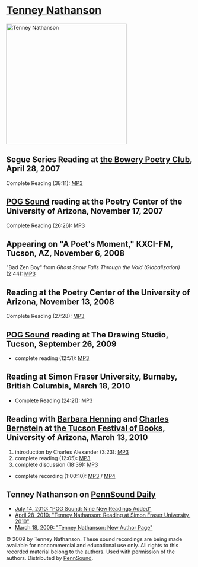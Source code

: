 [Tenney Nathanson](http://www.u.arizona.edu/~nathanso/tn/index.html)
====================================================================

<img src="http://media.sas.upenn.edu/pennsound/misc/Images/Nathanson-Tenney.jpg" alt="Tenney Nathanson" width="325" />

Segue Series Reading at [the Bowery Poetry Club](Segue-BPC.html), April 28, 2007
--------------------------------------------------------------------------------

Complete Reading (38:11): [MP3](http://media.sas.upenn.edu/pennsound/authors/Nathanson/Nathanson-Tenney_BPC-Segue_NYC_4-28-07.mp3)

[POG Sound](Pog-Sound.html) reading at the Poetry Center of the University of Arizona, November 17, 2007
--------------------------------------------------------------------------------------------------------

Complete Reading (26:26): [MP3](http://media.sas.upenn.edu/Pennsound/authors/Nathanson/Nathanson-Tenney_01_Complete-reading_POG-series_U-of-A-Writing-Center_Tuscon-AZ_11-17-07.mp3)

Appearing on "A Poet's Moment," KXCI-FM, Tucson, AZ, November 6, 2008
---------------------------------------------------------------------

"Bad Zen Boy" from *Ghost Snow Falls Through the Void (Globalization)* (2:44): [MP3](http://media.sas.upenn.edu/pennsound/authors/Nathanson/Nathanson-Tenney_Bad-Zen-Boy_A-Poets-Moment_KXCI_Tucson_11-6-08.mp3)

Reading at the Poetry Center of the University of Arizona, November 13, 2008
----------------------------------------------------------------------------

Complete Reading (27:28): [MP3](http://media.sas.upenn.edu/pennsound/authors/Nathanson/Nathanson-Tenney_Complete-Reading_Univ-Arizona-Poetry-Center_11-13-08.mp3)

[POG Sound](POG-Sound.php) reading at The Drawing Studio, Tucson, September 26, 2009
------------------------------------------------------------------------------------

-   complete reading (12:51): [MP3](http://media.sas.upenn.edu/pennsound/authors/Nathanson/Nathanson-Tenney_POG_Directors_Group_Reading_9-26-09.mp3)


Reading at Simon Fraser University, Burnaby, British Columbia, March 18, 2010
-----------------------------------------------------------------------------

-   Complete Reading (24:21): [MP3](http://media.sas.upenn.edu/pennsound/authors/Nathanson/Nathanson-Tenney_Reading_Simon-Fraser-Univ_3-18-10.mp3)

Reading with [Barbara Henning](http://writing.upenn.edu/pennsound/x/Henning.php) and [Charles Bernstein](http://writing.upenn.edu/pennsound/x/Bernstein.html) at
[the Tucson Festival of Books](Tucson-Festival-of-Books.php), University of Arizona, March 13, 2010
----------------------------------------------------------------------------------------------------------------------------------------------------------------

1.  introduction by Charles Alexander (3:23): [MP3](http://media.sas.upenn.edu/pennsound/authors/Bernstein/3-13-10/Alexander-Charles_Introduction_Tucson-Festival-Of-Books_U-AZ_3-13-10.mp3)
2.  complete reading (12:05): [MP3](http://media.sas.upenn.edu/pennsound/authors/Nathanson/Nathanson-Tenney_Complete-Reading_Tucson-Festival-Of-Books_U-AZ_3-13-09.mp3)
3.  complete discussion (18:39): [MP3](http://media.sas.upenn.edu/pennsound/authors/Bernstein/3-13-10/Nathanson-Henning-Bernstein_Complete-Discussion_Tucson-Festival-Of-Books_U-AZ_3-13-2010.mp3)

-   complete recording (1:00:10): [MP3](http://media.sas.upenn.edu/pennsound/authors/Bernstein/3-13-10/Nathanson-Henning-Bernstein_Complete-Recording_Tucson-Festival-Of-Books_U-AZ_3-13-10.mp3) / [MP4](http://media.sas.upenn.edu/watch/102075)

Tenney Nathanson on [PennSound Daily](http://writing.upenn.edu/pennsound/daily)
-------------------------------------------------------------------------------

-   [July 14, 2010: "POG Sound: Nine New Readings Added"](http://writing.upenn.edu/pennsound/daily/201007.php#14_18:55)
-   [April 28, 2010: "Tenney Nathanson: Reading at Simon Fraser University, 2010"](http://writing.upenn.edu/pennsound/daily/201004.php#28_16:02)
-   [March 18, 2009: "Tenney Nathanson: New Author Page"](http://writing.upenn.edu/pennsound/daily/200903.php#18_11:09)

© 2009 by Tenney Nathanson. These sound recordings are being made available for noncommercial and
educational use only. All rights to this recorded material belong to the authors. Used with permission of the authors.
Distributed by [PennSound](http://writing.upenn.edu/pennsound).
